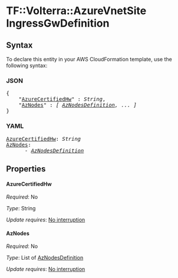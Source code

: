 # TF::Volterra::AzureVnetSite IngressGwDefinition

## Syntax

To declare this entity in your AWS CloudFormation template, use the following syntax:

### JSON

<pre>
{
    "<a href="#azurecertifiedhw" title="AzureCertifiedHw">AzureCertifiedHw</a>" : <i>String</i>,
    "<a href="#aznodes" title="AzNodes">AzNodes</a>" : <i>[ <a href="aznodesdefinition.md">AzNodesDefinition</a>, ... ]</i>
}
</pre>

### YAML

<pre>
<a href="#azurecertifiedhw" title="AzureCertifiedHw">AzureCertifiedHw</a>: <i>String</i>
<a href="#aznodes" title="AzNodes">AzNodes</a>: <i>
      - <a href="aznodesdefinition.md">AzNodesDefinition</a></i>
</pre>

## Properties

#### AzureCertifiedHw

_Required_: No

_Type_: String

_Update requires_: [No interruption](https://docs.aws.amazon.com/AWSCloudFormation/latest/UserGuide/using-cfn-updating-stacks-update-behaviors.html#update-no-interrupt)

#### AzNodes

_Required_: No

_Type_: List of <a href="aznodesdefinition.md">AzNodesDefinition</a>

_Update requires_: [No interruption](https://docs.aws.amazon.com/AWSCloudFormation/latest/UserGuide/using-cfn-updating-stacks-update-behaviors.html#update-no-interrupt)

